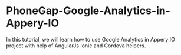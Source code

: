 # PhoneGap-Google-Analytics-in-Appery-IO
In this tutorial, we will learn how to use Google Analytics in Appery IO project with help of AngularJs Ionic and Cordova helpers. 
